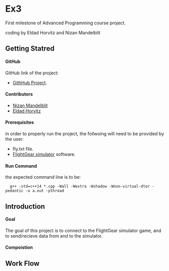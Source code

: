 # Ex3
First milestone of Advanced Programming course project.

coding by Eldad Horvitz and Nizan Mandelblit
## Getting Statred

#### GitHub
GitHub link of the project:

* [GithHub Project](https://github.com/NizanMandelblit/ex3).
#### Contributors
* [Nizan Mandelblit](https://github.com/NizanMandelblit)
* [Eldad Horvitz](https://github.com/EldadHorvitz)

#### Prerequisites
in order to properly run the project, the follwoing will need to be provided by the user:
* fly.txt file.
* [FlightGear simulator](https://www.flightgear.org/) software.
#### Run Command
the expected command line is to be:
```
  g++ -std=c++14 *.cpp -Wall -Wextra -Wshadow -Wnon-virtual-dtor -pedantic -o a.out -pthread
```

## Introduction
#### Goal

The goal of this project is to connect to the FlightGear simulator game, and to send/recieve data from and to the simulator.

#### Compoistion


## Work Flow

